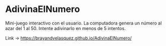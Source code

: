 # AdivinaElNumero
Mini-juego interactivo con el usuario. La computadora genera un número al azar del 1 al 50. Intente adivinarlo en menos de 5 intentos.

Link -> https://brayandvelasquez.github.io/AdivinaElNumero/
